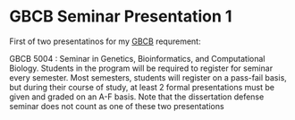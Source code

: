 # GBCB Seminar Presentation 1

First of two presentatinos for my [GBCB](http://gbcb.vbi.vt.edu/gbcb/about_program) requrement:

GBCB 5004 : Seminar in Genetics, Bioinformatics, and Computational Biology.
Students in the program will be required to register for seminar every semester.
Most semesters, students will register on a pass-fail basis, but during their course of study, at least 2 formal presentations must be given and graded on an A-F basis.
Note that the dissertation defense seminar does not count as one of these two presentations
